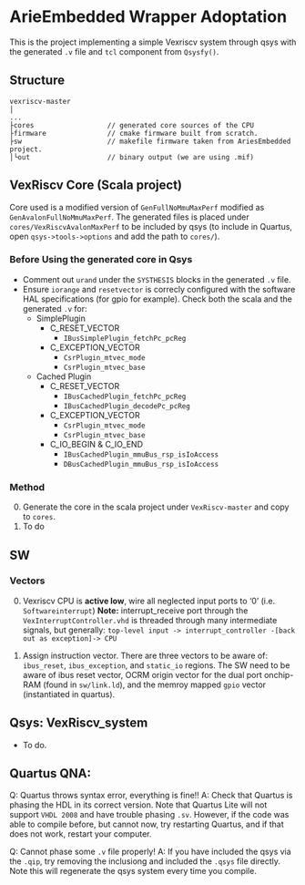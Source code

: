 # ArieEmbedded Wrapper Adoptation

This is the project implementing a simple Vexriscv system through qsys with the generated `.v` file and `tcl` component from `Qsysfy()`.

## Structure

```
vexriscv-master
│
...
├cores                  // generated core sources of the CPU
├firmware               // cmake firmware built from scratch. 
├sw                     // makefile firmware taken from AriesEmbedded project.
│└out                   // binary output (we are using .mif)
```

## VexRiscv Core (Scala project)

Core used is a modified version of `GenFullNoMmuMaxPerf` modified as `GenAvalonFullNoMmuMaxPerf`. The generated files is placed under `cores/VexRiscvAvalonMaxPerf` to be included by qsys (to include in Quartus, open `qsys->tools->options` and add the path to `cores/`).

### Before Using the generated core in Qsys

- Comment out `urand` under the `SYSTHESIS` blocks in the generated `.v` file. 
- Ensure `iorange` and `resetvector` is correcly configured with the software HAL specifications (for gpio for example). Check both the scala and the generated `.v` for:
  - SimplePlugin
    - C_RESET_VECTOR
      - `IBusSimplePlugin_fetchPc_pcReg`
    - C_EXCEPTION_VECTOR
      - `CsrPlugin_mtvec_mode`
      - `CsrPlugin_mtvec_base`
  - Cached Plugin
    - C_RESET_VECTOR
      - `IBusCachedPlugin_fetchPc_pcReg`
      - `IBusCachedPlugin_decodePc_pcReg`
    - C_EXCEPTION_VECTOR
      - `CsrPlugin_mtvec_mode`
      - `CsrPlugin_mtvec_base`
    - C_IO_BEGIN & C_IO_END
      - `IBusCachedPlugin_mmuBus_rsp_isIoAccess`
      - `DBusCachedPlugin_mmuBus_rsp_isIoAccess`

### Method

0. Generate the core in the scala project under `VexRiscv-master` and copy to `cores`.
1. To do

## SW

### Vectors

0) Vexriscv CPU is **active low**, wire all neglected input ports to ‘0’ (i.e. `Softwareinterrupt`)
    **Note:** interrupt_receive port through the `VexInterruptController.vhd` is threaded through many intermediate signals, but generally: `top-level input -> interrupt_controller -[back out as exception]-> CPU`

1) Assign instruction vector. There are three vectors to be aware of: `ibus_reset`, `ibus_exception`, and `static_io` regions. The SW need to be aware of ibus reset vector, OCRM origin vector for the dual port onchip-RAM (found in `sw/link.ld`), and the memroy mapped `gpio` vector (instantiated in quartus).

## Qsys: VexRiscv_system

- To do.

## Quartus QNA:

Q: Quartus throws syntax error, everything is fine!!
A: Check that Quartus is phasing the HDL in its correct version. Note that Quartus Lite will not support `VHDL 2008` and have trouble phasing `.sv`. However, if the code was able to compile before, but cannot now, try restarting Quartus, and if that does not work, restart your computer.

Q: Cannot phase some `.v` file properly!
A: If you have included the qsys via the `.qip`, try removing the inclusiong and included the `.qsys` file directly. Note this will regenerate the qsys system every time you compile.